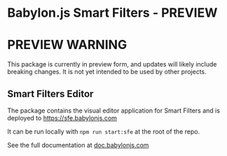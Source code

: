 # Babylon.js Smart Filters - PREVIEW

# PREVIEW WARNING

This package is currently in preview form, and updates will likely include breaking changes. It is not yet intended to be used by other projects.

## Smart Filters Editor

The package contains the visual editor application for Smart Filters and is deployed to https://sfe.babylonjs.com

It can be run locally with `npm run start:sfe` at the root of the repo.

See the full documentation at [doc.babylonjs.com](https://doc.babylonjs.com/features/featuresDeepDive/smartFilters/)
